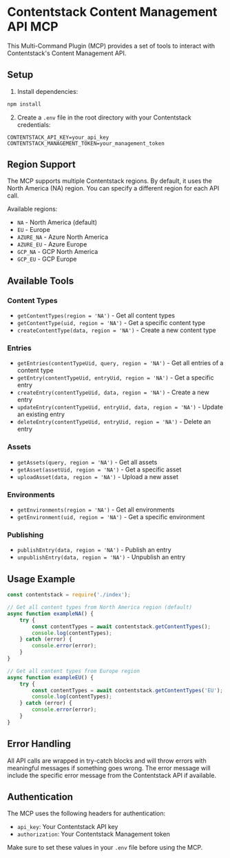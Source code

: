 # Contentstack Content Management API MCP

This Multi-Command Plugin (MCP) provides a set of tools to interact with Contentstack's Content Management API.

## Setup

1. Install dependencies:
```bash
npm install
```

2. Create a `.env` file in the root directory with your Contentstack credentials:
```
CONTENTSTACK_API_KEY=your_api_key
CONTENTSTACK_MANAGEMENT_TOKEN=your_management_token
```

## Region Support

The MCP supports multiple Contentstack regions. By default, it uses the North America (NA) region. You can specify a different region for each API call.

Available regions:
- `NA` - North America (default)
- `EU` - Europe
- `AZURE_NA` - Azure North America
- `AZURE_EU` - Azure Europe
- `GCP_NA` - GCP North America
- `GCP_EU` - GCP Europe

## Available Tools

### Content Types
- `getContentTypes(region = 'NA')` - Get all content types
- `getContentType(uid, region = 'NA')` - Get a specific content type
- `createContentType(data, region = 'NA')` - Create a new content type

### Entries
- `getEntries(contentTypeUid, query, region = 'NA')` - Get all entries of a content type
- `getEntry(contentTypeUid, entryUid, region = 'NA')` - Get a specific entry
- `createEntry(contentTypeUid, data, region = 'NA')` - Create a new entry
- `updateEntry(contentTypeUid, entryUid, data, region = 'NA')` - Update an existing entry
- `deleteEntry(contentTypeUid, entryUid, region = 'NA')` - Delete an entry

### Assets
- `getAssets(query, region = 'NA')` - Get all assets
- `getAsset(assetUid, region = 'NA')` - Get a specific asset
- `uploadAsset(data, region = 'NA')` - Upload a new asset

### Environments
- `getEnvironments(region = 'NA')` - Get all environments
- `getEnvironment(uid, region = 'NA')` - Get a specific environment

### Publishing
- `publishEntry(data, region = 'NA')` - Publish an entry
- `unpublishEntry(data, region = 'NA')` - Unpublish an entry

## Usage Example

```javascript
const contentstack = require('./index');

// Get all content types from North America region (default)
async function exampleNA() {
    try {
        const contentTypes = await contentstack.getContentTypes();
        console.log(contentTypes);
    } catch (error) {
        console.error(error);
    }
}

// Get all content types from Europe region
async function exampleEU() {
    try {
        const contentTypes = await contentstack.getContentTypes('EU');
        console.log(contentTypes);
    } catch (error) {
        console.error(error);
    }
}
```

## Error Handling

All API calls are wrapped in try-catch blocks and will throw errors with meaningful messages if something goes wrong. The error message will include the specific error message from the Contentstack API if available.

## Authentication

The MCP uses the following headers for authentication:
- `api_key`: Your Contentstack API key
- `authorization`: Your Contentstack Management token

Make sure to set these values in your `.env` file before using the MCP. 
